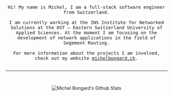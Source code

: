 <p align="center">
  <samp>
    Hi! My name is Michel, I am a full-stack software engineer from Switzerland.
    <br /><br />
    I am currently working at the INS Institute for Networked Solutions at the OST – Eastern Switzerland University of Applied Sciences.
    At the moment I am focusing on the development of network applications in the field of Segement Routing.
    <br /><br />
    For more information about the projects I am involved, check out my website <a href="https://www.michelbongard.ch/">michelbongard.ch</a>.
  </samp>
  <br /><br />
</p>

---

<br />
<p align="center">
  <img alt="Michel Bongard's Github Stats" src="https://github-readme-stats.vercel.app/api?username=mbongard&show_icons=true&hide_border=true&count_private=true&theme=apprentice&hide=stars" />
 </p>
